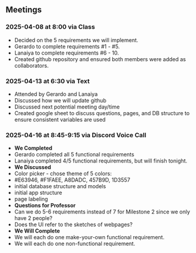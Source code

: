## Meetings

### 2025-04-08 at 8:00 via Class
- Decided on the 5 requirements we will implement.
 - Gerardo to complete requirements #1 - #5.
 - Lanaiya to complete requirements #6 - 10.
- Created github repository and ensured both members were added as collaborators.

### 2025-04-13 at 6:30 via Text
- Attended by Gerardo and Lanaiya
- Discussed how we will update github
- Discussed next potential meeting day/time
- Created google sheet to discuss questions, pages, and DB structure to ensure consistent variables are used

### 2025-04-16 at 8:45-9:15 via Discord Voice Call
- **We Completed**
- Gerardo completed all 5 functional requirements
- Lanaiya completed 4/5 functional requirements, but will finish tonight.
- **We Discussed**
 - Color picker - chose theme of 5 colors:
  - #E63946, #F1FAEE, A8DADC, 457B9D, 1D3557
 - initial database structure and models
 - initial app structure
 - page labeling
- **Questions for Professor**
- Can we do 5-6 requirements instead of 7 for Milestone 2 since we only have 2 people?
- Does the UI refer to the sketches of webpages?
- **We Will Complete**
- We will each do one make-your-own functional requirement.
- We will each do one non-functional requirement.
